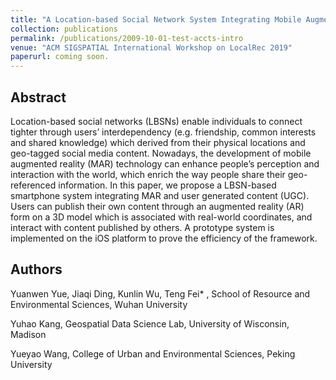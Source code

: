 ```yaml
---
title: "A Location-based Social Network System Integrating Mobile Augmented Reality and User Generated Content"
collection: publications
permalink: /publications/2009-10-01-test-accts-intro
venue: "ACM SIGSPATIAL International Workshop on LocalRec 2019"
paperurl: coming soon.
---
```


## Abstract
Location-based social networks (LBSNs) enable individuals to connect tighter through users’ interdependency (e.g. friendship, common interests and shared knowledge) which derived from their physical locations and geo-tagged social media content. Nowadays, the development of mobile augmented reality (MAR) technology can enhance people’s perception and interaction with the world, which enrich the way people share their geo-referenced information. In this paper, we propose a LBSN-based smartphone system integrating MAR and user generated content (UGC). Users can publish their own content through an augmented reality (AR) form on a 3D model which is associated with real-world coordinates, and interact with content published by others. A prototype system is implemented on the iOS platform to prove the efficiency of the framework.

## Authors
Yuanwen Yue, Jiaqi Ding, Kunlin Wu, Teng Fei* , School of Resource and Environmental Sciences, Wuhan University

Yuhao Kang, Geospatial Data Science Lab, University of Wisconsin, Madison

Yueyao Wang, College of Urban and Environmental Sciences, Peking University

